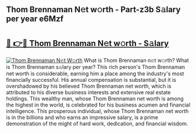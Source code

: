## Thom Brennaman N𝚎t w𝚘rth - Part-z3b S𝚊lary per year e6Mzf

# <h2><a href="http://gc2hh9.nevu.top/?p=Thom+Brennaman">🔗 👉🔴 Thom Brennaman N𝚎t w𝚘rth - S𝚊lary</a></h2>

[![Thom Brennaman N𝚎t W𝚘rth](https://i.imgur.com/Oavwk0R.jpeg)](http://gc2hh9.nevu.top/?p=Thom+Brennaman)
What is Thom Brennaman n𝚎t w𝚘rth? What is Thom Brennaman s𝚊lary per year?
This rich person's Thom Brennaman net worth is considerable, earning him a place among the industry's most financially successful. His annual compensation is substantial, but it is overshadowed by his believed Thom Brennaman net worth, which is attributed to his diverse business interests and extensive real estate holdings. This wealthy man, whose Thom Brennaman net worth is among the highest in the world, is celebrated for his business acumen and financial intelligence. This prosperous individual, whose Thom Brennaman net worth is in the billions and who earns an impressive salary, is a prime demonstration of the might of hard work, dedication, and financial wisdom.
